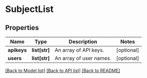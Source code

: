 # SubjectList

## Properties
Name | Type | Description | Notes
------------ | ------------- | ------------- | -------------
**apikeys** | **list[str]** | An array of API keys. | [optional] 
**users** | **list[str]** | An array of user names. | [optional] 

[[Back to Model list]](../README.md#documentation-for-models) [[Back to API list]](../README.md#documentation-for-api-endpoints) [[Back to README]](../README.md)


